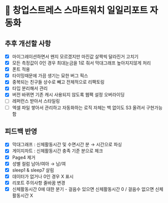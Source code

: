 # 📝 창업스트레스 스마트워치 일일리포트 자동화

## 추후 개선할 사항
- [x] 마이그레이션하면서 왠지 모르겠지만 마진값 살짝씩 달라진거 고치기
- [x] 모든 측정값이 0인 경우 최대눈금을 1로 줘서 막대그래프 높아지지않게 처리
- [x] 폰트 적용
- [x] 타이밍때문에 가끔 생기는 묘한 버그 픽스
- [x] 중복되는 친구들 상수로 빼고 전체적으로 리팩토링
- [x] 타입 분리해서 관리
- [x] 버전 바뀌면 기존 캐시 사용되지 않도록 웹팩 설정 오버라이딩
- [ ] 레퍼런스 받아서 스타일링
- [ ] 엑셀 파일 쌓아서 관리하고 자동화하는 로직 자체는 백 없이도 S3 올려서 구현가능함

## 피드백 반영
- [x] 막대그래프 : 신체활동시간 및 수면시간 분 → 시간으로 파싱
- [x] 게이지차트 : 신체활동시간 충족 기준 분으로 체크
- [x] Page4 제거
- [x] 성별 컬럼 남아/여아 → 남/여
- [x] sleep1 & sleep7 살림
- [x] 데이터가 없거나 0인 경우 X 표시
- [x] 리포트 주의사항 줄바꿈 변경
- [x] 신체활동시간 0에 대한 분기 - 걸음수 있으면 신체활동시간 0 / 걸음수 없으면 신체활동시간 X
